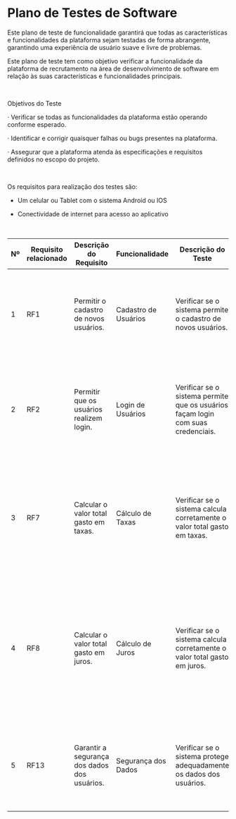 # Plano de Testes de Software



Este plano de teste de funcionalidade garantirá que todas as características e funcionalidades da plataforma sejam testadas de forma abrangente, garantindo uma experiência de usuário suave e livre de problemas.

Este plano de teste tem como objetivo verificar a funcionalidade da plataforma de recrutamento na área de desenvolvimento de software em relação às suas características e funcionalidades principais.

‌

Objetivos do Teste

· Verificar se todas as funcionalidades da plataforma estão operando conforme esperado.

· Identificar e corrigir quaisquer falhas ou bugs presentes na plataforma.

· Assegurar que a plataforma atenda às especificações e requisitos definidos no escopo do projeto.

‌

Os requisitos para realização dos testes são:

- Um celular ou Tablet com o sistema Android ou IOS

- Conectividade de internet para acesso ao aplicativo

‌

| Nº  | Requisito relacionado | Descrição do Requisito | Funcionalidade | Descrição do Teste | Passos de Execução | Critério de Êxito |
|-----|-----------------------|-------------------------|-----------------|---------------------|---------------------|-------------------|
| 1   | RF1                   | Permitir o cadastro de novos usuários. | Cadastro de Usuários | Verificar se o sistema permite o cadastro de novos usuários. | 1. Acesse a página de cadastro. 2. Preencha todos os campos obrigatórios. 3. Clique no botão "Cadastrar". | O sistema deve cadastrar o novo usuário e redirecionar para a página de login. |
| 2   | RF2                   | Permitir que os usuários realizem login. | Login de Usuários | Verificar se o sistema permite que os usuários façam login com suas credenciais. | 1. Acesse a página de login. 2. Insira o nome de usuário e senha corretos. 3. Clique no botão "Entrar". | O sistema deve autenticar o usuário e redirecionar para a página inicial. |
| 3   | RF7                   | Calcular o valor total gasto em taxas. | Cálculo de Taxas | Verificar se o sistema calcula corretamente o valor total gasto em taxas. | 1. Realize algumas transações. 2. Acesse a página de visualização de taxas. 3. Verifique se o valor total exibido corresponde ao esperado. | O valor total exibido deve corresponder ao somatório correto das taxas das transações realizadas. |
| 4   | RF8                   | Calcular o valor total gasto em juros. | Cálculo de Juros | Verificar se o sistema calcula corretamente o valor total gasto em juros. | 1. Realize algumas transações que envolvam juros. 2. Acesse a página de visualização de juros. 3. Verifique se o valor total exibido corresponde ao esperado. | O valor total exibido deve corresponder ao somatório correto dos juros das transações realizadas. |
| 5   | RF13                  | Garantir a segurança dos dados dos usuários. | Segurança dos Dados | Verificar se o sistema protege adequadamente os dados dos usuários. | 1. Faça login com um usuário válido. 2. Tente acessar informações restritas de outro usuário. | O sistema não deve permitir o acesso não autorizado a informações de outros usuários. |
